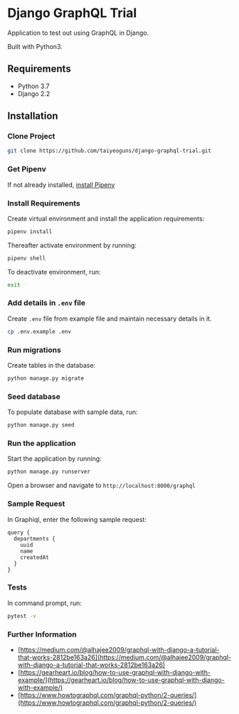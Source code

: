 # Django GraphQL Trial

Application to test out using GraphQL in Django.

Built with Python3.

## Requirements

- Python 3.7
- Django 2.2

## Installation

### Clone Project

```sh
git clone https://github.com/taiyeoguns/django-graphql-trial.git
```

### Get Pipenv

If not already installed, [install Pipenv](https://pipenv.readthedocs.io/en/latest/install/#installing-pipenv)

### Install Requirements

Create virtual environment and install the application requirements:

```sh
pipenv install
```

Thereafter activate environment by running:

```sh
pipenv shell
```

To deactivate environment, run:

```sh
exit
```

### Add details in `.env` file

Create `.env` file from example file and maintain necessary details in it.

```sh
cp .env.example .env
```

### Run migrations

Create tables in the database:

```sh
python manage.py migrate
```

### Seed database

To populate database with sample data, run:

```sh
python manage.py seed
```

### Run the application

Start the application by running:

```sh
python manage.py runserver
```

Open a browser and navigate to `http://localhost:8000/graphql`

### Sample Request

In Graphiql, enter the following sample request:

```
query {
  departments {
    uuid
    name
    createdAt
  }
}
```

### Tests

In command prompt, run:

```sh
pytest -v
```

### Further Information

- [https://medium.com/@alhajee2009/graphql-with-django-a-tutorial-that-works-2812be163a26](https://medium.com/@alhajee2009/graphql-with-django-a-tutorial-that-works-2812be163a26)
- [https://gearheart.io/blog/how-to-use-graphql-with-django-with-example/](https://gearheart.io/blog/how-to-use-graphql-with-django-with-example/)
- [https://www.howtographql.com/graphql-python/2-queries/](https://www.howtographql.com/graphql-python/2-queries/)
